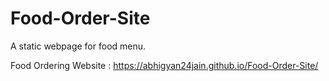 # Food-Order-Site

A static webpage for food menu.

Food Ordering Website : https://abhigyan24jain.github.io/Food-Order-Site/
